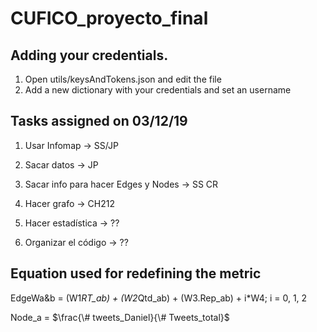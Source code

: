 # CUFICO_proyecto_final

## Adding your credentials.

1) Open utils/keysAndTokens.json and edit the file
2) Add a new dictionary with your credentials and set an username

## Tasks assigned on 03/12/19

1) Usar Infomap -> SS/JP
2) Sacar datos -> JP
3) Sacar info para hacer Edges y Nodes -> SS CR
4) Hacer grafo -> CH212
5) Hacer estadística -> ??

6) Organizar el código -> ??

## Equation used for redefining the metric

EdgeWa&b = (W1*RT_ab) + (W2*Qtd_ab) + (W3.Rep_ab) + i*W4; i = 0, 1, 2

Node_a = $\frac{\# tweets_Daniel}{\# Tweets_total}$
